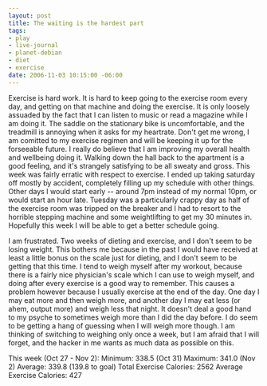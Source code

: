 ```yaml
--- 
layout: post
title: The waiting is the hardest part
tags: 
- play
- live-journal
- planet-debian
- diet
- exercise
date: 2006-11-03 10:15:00 -06:00
---
```

Exercise is hard work.  It is hard to keep going to the exercise room every day, and getting on that machine and doing the exercise.  It is only loosely assuaded by the fact that I can listen to music or read a magazine while I am doing it.  The saddle on the stationary bike is uncomfortable, and the treadmill is annoying when it asks for my heartrate.  Don't get me wrong, I am comitted to my exercise regimen and will be keeping it up for the forseeable future.  I really do believe that I am improving my overall health and wellbeing doing it.  Walking down the hall back to the apartment is a good feeling, and it's strangely satisfying to be all sweaty and gross.  This week was fairly erratic with respect to exercise.  I ended up taking saturday off mostly by accident, completely filling up my schedule with other things.  Other days I would start early -- around 7pm instead of my normal 10pm, or would start an hour late.  Tuesday was a particularly crappy day as half of the exercise room was tripped on the breaker and I had to resort to the horrible stepping machine and some weightlifting to get my 30 minutes in.  Hopefully this week I will be able to get a better schedule going.

I am frustrated.  Two weeks of dieting and exercise, and I don't seem to be losing weight.  This bothers me because in the past I would have received at least a little bonus on the scale just for dieting, and I don't seem to be getting that this time.  I tend to weigh myself after my workout, because there is a fairly nice physician's scale which I can use to weigh myself, and doing after every exercise is a good way to remember.  This causes a problem however because I usually exercise at the end of the day.   One day I may eat more and then weigh more, and another day I may eat less (or ahem, output more) and weigh less that night.  It doesn't deal a good hand to my psyche to sometimes weigh more than I did the day before.  I do seem to be getting a hang of guessing when I will weigh more though.  I am thinking of switching to weighing only once a week, but I am afraid that I will forget, and the hacker in me wants as much data as possible on this.

This week (Oct 27 - Nov 2):
Minimum: 338.5 (Oct 31)
Maximum: 341.0 (Nov 2)
Average: 339.8 (139.8 to goal)
Total Exercise Calories: 2562
Average Exercise Calories: 427
